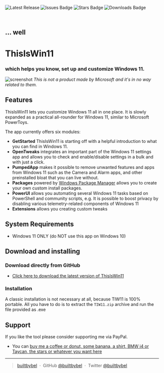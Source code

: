 ![Latest Release](https://img.shields.io/github/v/release/builtbybel/ThisIsWin11?style=for-the-badge)
![Issues Badge](https://img.shields.io/github/issues/builtbybel/ThisIsWin11?style=for-the-badge)
![Stars Badge](https://img.shields.io/github/stars/builtbybel/ThisIsWin11?color=yellow&style=for-the-badge)
![Downloads Badge](https://img.shields.io/github/downloads/builtbybel/ThisIsWin11/total.svg?style=for-the-badge)

<br>

## ... well
# ThisIsWin11
### which helps you know, set up and customize Windows 11.

![screenshot](https://github.com/builtbybel/ThisIsWin11/blob/main/assets/tiw11.png)
 _This is not a product made by Microsoft and it's in no way related to them._
 

## Features 
ThisIsWin11 lets you customize Windows 11 all in one place. It is slowly expanded as a practical all-rounder for Windows 11, similar to Microsoft PowerToys.
 
The app currently offers six modules:

- **GetStarted** ThisIsWin11 is starting off with a helpful introduction to what you can find in Windows 11.
- **OpenTweaks** integrates an important part of the Windows 11 settings app and allows you to check and enable/disable settings in a bulk and with just a click.
- **PumpedApp** makes it possible to remove unwanted features and apps from Windows 11 such as the Camera and Alarm apps, and other preinstalled bloat that you can live without.
- **Packages** powered by [Windows Package Manager](https://github.com/microsoft/winget-cli) allows you to create your own custom install packages.
- **PowerUI** allows you automating several Windows 11 tasks based on PowerShell and community scripts, e.g. It is possible to boost privacy by disabling various telemetry-related components of Windows 11
 - **Extensions** allows you creating custom tweaks
  
 ## System Requirements
- Windows 11 ONLY (do NOT use this app on Windows 10)

 ## Download and installing
 
 ### Download directly from GitHub
- [Click here to download the latest version of ThisIsWin11](https://github.com/builtbybel/ThisIsWin11/releases)


### Installation
A classic installation is not necessary at all, because TIW11 is 100% portable. All you have to do is to extract the `TIW11.zip` archive and run the file provided as .exe
 
## Support
If you like the tool please consider supporting me via PayPal.

- You can [buy me a coffee or donut, some banana, a shirt, BMW i4 or Taycan, the stars or whatever you want here](https://www.paypal.com/cgi-bin/webscr?cmd=_donations&business=donate@builtbybel.com&lc=US&item_name=%20Builtbybel&no_note=0&cn=&currency_code=USD&bn=PP-DonationsBF:btn_donateCC_LG.gif:NonHosted)

 ---
> [builtbybel](https://www.builtbybel.com) &nbsp;&middot;&nbsp;
> GitHub [@builtbybel](https://github.com/builtbybel) &nbsp;&middot;&nbsp;
> Twitter [@builtbybel](https://twitter.com/builtbybel)
